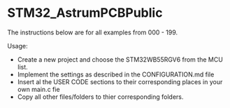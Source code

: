# STM32_AstrumPCBPublic

The instructions below are for all examples from 000 - 199.

Usage:

- Create a new project and choose the STM32WB55RGV6 from the MCU list.
- Implement the settings as described in the CONFIGURATION.md file
- Insert al the USER CODE sections to their corresponding places in your own main.c fie
- Copy all other files/folders to thier corresponding folders.
